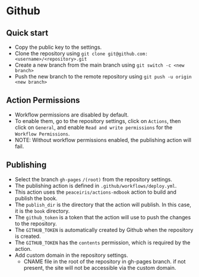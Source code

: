 # Github

## Quick start

- Copy the public key to the settings.
- Clone the repository using `git clone git@github.com:<username>/<repository>.git`
- Create a new branch from the main branch using `git switch -c <new branch>`
- Push the new branch to the remote repository using `git push -u origin <new branch>`


## Action Permissions

- Workflow permissions are disabled by default.
- To enable them, go to the repository settings, click on `Actions`, then click on `General`, and enable `Read and write permissions` for the `Workflow Permissions`.
- NOTE: Without workflow permissions enabled, the publishing action will fail.


## Publishing

- Select the branch `gh-pages` `/(root)` from the repository settings.
- The publishing action is defined in `.github/workflows/deploy.yml`.
- This action uses the `peaceiris/actions-mdbook` action to build and publish the book.
- The `publish_dir` is the directory that the action will publish. In this case, it is the `book` directory.
- The `github_token` is a token that the action will use to push the changes to the repository.
- The `GITHUB_TOKEN` is automatically created by Github when the repository is created.
- The `GITHUB_TOKEN` has the `contents` permission, which is required by the action.
- Add custom domain in the repository settings.
    - CNAME file in the root of the repository in gh-pages branch. if not present, the site will not be accessible via the custom domain.